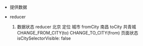 - 提供数据

- reducer
    1. 数据状态 reducer  北京   定位 城市
        fromCity 南昌    toCity 共青城
        CHANGE_FROM_CITY(to)
        CHANGE_TO_CITY(from)
        页面状态
        isCitySelectorVisible: false